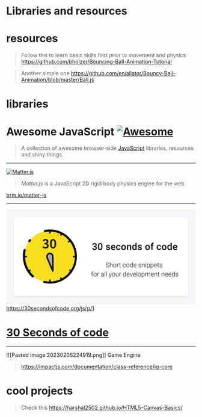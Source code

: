 # Libraries and resources



# resources

> Follow this to learn basic skills first prior to movement and physics
https://github.com/bholzer/Bouncing-Ball-Animation-Tutorial



> Another simple one
https://github.com/eniallator/Bouncy-Ball-Animation/blob/master/Ball.js




# libraries

# Awesome JavaScript [![Awesome](https://camo.githubusercontent.com/abb97269de2982c379cbc128bba93ba724d8822bfbe082737772bd4feb59cb54/68747470733a2f2f63646e2e7261776769742e636f6d2f73696e647265736f726875732f617765736f6d652f643733303566333864323966656437386661383536353265336136336531353464643865383832392f6d656469612f62616467652e737667)](https://github.com/sorrycc/awesome-javascript/)
> A collection of awesome browser-side [JavaScript](https://developer.mozilla.org/en-US/docs/Web/JavaScript) libraries, resources and shiny things.

---


[![Matter.js](https://camo.githubusercontent.com/77e2685e9b84be282f193a05c6571760200f8adfaf92892490ade52a596f2a7c/68747470733a2f2f62726d2e696f2f6d61747465722d6a732f696d672f6d61747465722d6a732e737667)](https://camo.githubusercontent.com/77e2685e9b84be282f193a05c6571760200f8adfaf92892490ade52a596f2a7c/68747470733a2f2f62726d2e696f2f6d61747465722d6a732f696d672f6d61747465722d6a732e737667)

> _Matter.js_ is a JavaScript 2D rigid body physics engine for the web

[brm.io/matter-js](https://brm.io/matter-js/)

---
[![Logo](https://github.com/30-seconds/30-seconds-of-code/raw/master/logo.png)](https://30secondsofcode.org/js/p/1)
https://30secondsofcode.org/js/p/1
# [30 Seconds of code](https://github.com/30-seconds/30-seconds-of-code#30-seconds-of-code)

---


![[Pasted image 20230206224919.png]]
Game Engine
> https://impactjs.com/documentation/class-reference/ig-core




# cool projects

> Check this
https://harshal2502.github.io/HTML5-Canvas-Basics/